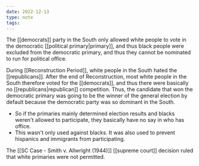 ```yaml
---
date: 2022-12-13
type: note
tags:
---
```


The [[democrats]] party in the South only allowed white people to vote in the democratic [[political primary|primary]], and thus black people were excluded from the democratic primary, and thus they cannot be nominated to run for political office.

During [[Reconstruction Period]], white people in the South hated the [[republicans]]. After the end of Reconstruction, most white people in the South therefore voted for the [[democrats]], and thus there were basically no [[republicans|republican]] competition. Thus, the candidate that won the democratic primary was going to be the winner of the general election by default because the democratic party was so dominant in the South.
- So if the primaries mainly determined election results and blacks weren't allowed to participate, they basically have no say in who has office.
- This wasn't only used against blacks. It was also used to prevent hispanics and immigrants from participating.

The [[SC Case - Smith v. Allwright (1944)]] [[supreme court]] decision ruled that white primaries were not permitted.
